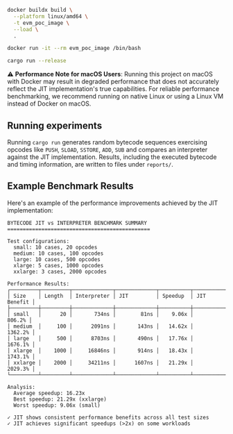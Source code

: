 ```sh
docker buildx build \
  --platform linux/amd64 \
  -t evm_poc_image \
  --load \
  .

docker run -it --rm evm_poc_image /bin/bash

cargo run --release
```

⚠️ **Performance Note for macOS Users**: Running this project on macOS with Docker may result in degraded performance that does not accurately reflect the JIT implementation's true capabilities. For reliable performance benchmarking, we recommend running on native Linux or using a Linux VM instead of Docker on macOS.

## Running experiments

Running `cargo run` generates random bytecode sequences exercising opcodes like
`PUSH`, `SLOAD`, `SSTORE`, `ADD`, `SUB` and compares an interpreter against the
JIT implementation. Results, including the executed bytecode and timing
information, are written to files under `reports/`.

## Example Benchmark Results

Here's an example of the performance improvements achieved by the JIT implementation:

```
BYTECODE JIT vs INTERPRETER BENCHMARK SUMMARY
==============================================

Test configurations:
  small: 10 cases, 20 opcodes
  medium: 10 cases, 100 opcodes
  large: 10 cases, 500 opcodes
  xlarge: 5 cases, 1000 opcodes
  xxlarge: 3 cases, 2000 opcodes

Performance Results:
┌─────────┬─────────┬─────────────┬─────────────┬──────────┬─────────────┐
│ Size    │ Length  │ Interpreter │ JIT         │ Speedup  │ JIT Benefit │
├─────────┼─────────┼─────────────┼─────────────┼──────────┼─────────────┤
│ small   │      20 │       734ns │        81ns │    9.06x │     806.2% │
│ medium  │     100 │      2091ns │       143ns │   14.62x │    1362.2% │
│ large   │     500 │      8703ns │       490ns │   17.76x │    1676.1% │
│ xlarge  │    1000 │     16846ns │       914ns │   18.43x │    1743.1% │
│ xxlarge │    2000 │     34211ns │      1607ns │   21.29x │    2029.3% │
└─────────┴─────────┴─────────────┴─────────────┴──────────┴─────────────┘

Analysis:
  Average speedup: 16.23x
  Best speedup: 21.29x (xxlarge)
  Worst speedup: 9.06x (small)

✓ JIT shows consistent performance benefits across all test sizes
✓ JIT achieves significant speedups (>2x) on some workloads
```
